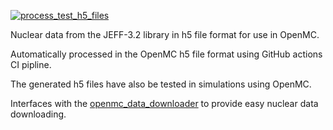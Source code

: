 [![process_test_h5_files](https://github.com/openmc-data-storage/JEFF-3.2/actions/workflows/process_test_nuc_data.yml/badge.svg)](https://github.com/openmc-data-storage/JEFF-3.2/actions/workflows/process_test_nuc_data.yml)

Nuclear data from the JEFF-3.2 library in h5 file format for use in OpenMC.

Automatically processed in the OpenMC h5 file format using GitHub actions CI pipline.

The generated h5 files have also be tested in simulations using OpenMC.

Interfaces with the [openmc_data_downloader](https://github.com/openmc-data-storage/openmc_data_downloader) to provide easy nuclear data downloading.
